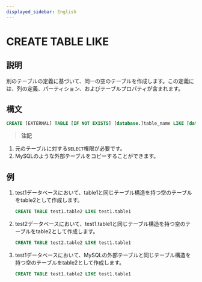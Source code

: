 ```yaml
---
displayed_sidebar: English
---
```


# CREATE TABLE LIKE

## 説明

別のテーブルの定義に基づいて、同一の空のテーブルを作成します。この定義には、列の定義、パーティション、およびテーブルプロパティが含まれます。

## 構文

```sql
CREATE [EXTERNAL] TABLE [IF NOT EXISTS] [database.]table_name LIKE [database.]table_name
```

> **注記**

1. 元のテーブルに対する`SELECT`権限が必要です。
2. MySQLのような外部テーブルをコピーすることができます。

## 例

1. test1データベースにおいて、table1と同じテーブル構造を持つ空のテーブルをtable2として作成します。

    ```sql
    CREATE TABLE test1.table2 LIKE test1.table1
    ```

2. test2データベースにおいて、test1.table1と同じテーブル構造を持つ空のテーブルをtable2として作成します。

    ```sql
    CREATE TABLE test2.table2 LIKE test1.table1
    ```

3. test1データベースにおいて、MySQLの外部テーブルと同じテーブル構造を持つ空のテーブルをtable2として作成します。

    ```sql
    CREATE TABLE test1.table2 LIKE test1.table1
    ```
